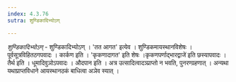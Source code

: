 ```yaml
---
index: 4.3.76
sutra: शुण्डिकादिभ्योऽण्

---
```

_शुण्डिकादिभ्योऽण्_ - शुण्डिकादिभ्योऽण् । 'तत आगत' इत्येव । शुण्डिकमायस्थानविशेषः । पूर्वसूत्रविहितठगपवादः । कार्कण इति । 'कृकणादागत' इति शेषः ।कृकणपर्णाद्भारद्वाजे॑ इति छस्यापवादः । तैर्थ इति । धूमादिवुञोऽपवादः । औदपान इति । अत्र उत्सादित्वादञ्प्राप्तो न भवति, पुनरण्ग्रहणात् । अन्यथा यथाप्राप्तविधाने आयस्थानठकं बाधित्वा अञेव स्यात् । 